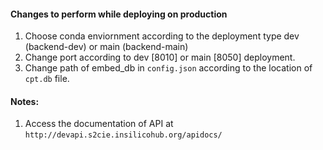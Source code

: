 #### Changes to perform while deploying on production
1. Choose conda enviornment according to the deployment type dev (backend-dev) or main (backend-main) 
2. Change port according to dev [8010] or main [8050] deployment.
3. Change path of embed_db in `config.json` according to the location of `cpt.db` file.

#### Notes:
1. Access the documentation of API at `http://devapi.s2cie.insilicohub.org/apidocs/`
